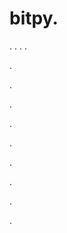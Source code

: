 # bitpy.
.
.
.
.












.






















































.
























.



























.

















































































.































































.































































































.















.




































.
